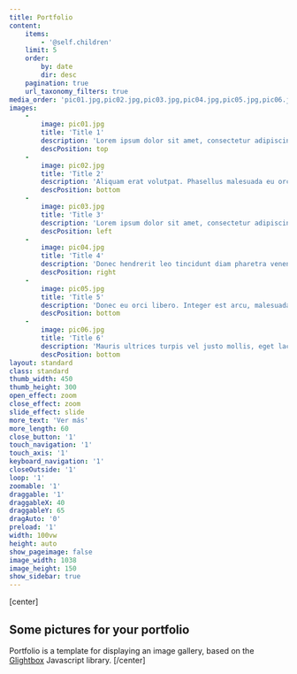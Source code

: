 ```yaml
---
title: Portfolio
content:
    items:
        - '@self.children'
    limit: 5
    order:
        by: date
        dir: desc
    pagination: true
    url_taxonomy_filters: true
media_order: 'pic01.jpg,pic02.jpg,pic03.jpg,pic04.jpg,pic05.jpg,pic06.jpg,thumb_pic01.jpg,thumb_pic02.jpg,thumb_pic03.jpg,thumb_pic04.jpg,thumb_pic05.jpg,thumb_pic06.jpg'
images:
    -
        image: pic01.jpg
        title: 'Title 1'
        description: 'Lorem ipsum dolor sit amet, consectetur adipiscing elit. Nam vitae vulputate risus. Aliquam sed mi vel nisi luctus scelerisque a quis est. Morbi ac ligula sit amet risus gravida sollicitudin nec et urna.'
        descPosition: top
    -
        image: pic02.jpg
        title: 'Title 2'
        description: 'Aliquam erat volutpat. Phasellus malesuada eu orci quis malesuada. Sed sit amet suscipit ligula, et pellentesque mauris. '
        descPosition: bottom
    -
        image: pic03.jpg
        title: 'Title 3'
        description: 'Lorem ipsum dolor sit amet, consectetur adipiscing elit. Nam vitae vulputate risus. Aliquam sed mi vel nisi luctus scelerisque a quis est. Morbi ac ligula sit amet risus gravida sollicitudin nec et urna.'
        descPosition: left
    -
        image: pic04.jpg
        title: 'Title 4'
        description: 'Donec hendrerit leo tincidunt diam pharetra venenatis. Nullam at venenatis ex. Mauris nisi quam, mattis vel sem vitae, ultrices ullamcorper augue'
        descPosition: right
    -
        image: pic05.jpg
        title: 'Title 5'
        description: 'Donec eu orci libero. Integer est arcu, malesuada quis tincidunt vel, cursus et mauris. Vivamus interdum sed lectus eget tempus.'
        descPosition: bottom
    -
        image: pic06.jpg
        title: 'Title 6'
        description: 'Mauris ultrices turpis vel justo mollis, eget lacinia enim efficitur. Cras consectetur neque id purus mattis, quis finibus sapien ornare'
        descPosition: bottom
layout: standard
class: standard
thumb_width: 450
thumb_height: 300
open_effect: zoom
close_effect: zoom
slide_effect: slide
more_text: 'Ver más'
more_length: 60
close_button: '1'
touch_navigation: '1'
touch_axis: '1'
keyboard_navigation: '1'
closeOutside: '1'
loop: '1'
zoomable: '1'
draggable: '1'
draggableX: 40
draggableY: 65
dragAuto: '0'
preload: '1'
width: 100vw
height: auto
show_pageimage: false
image_width: 1038
image_height: 150
show_sidebar: true
---
```


[center]
## Some pictures for your portfolio

Portfolio is a template for displaying an image gallery, based on the [Glightbox](https://biati-digital.github.io/glightbox/) Javascript library.
[/center]